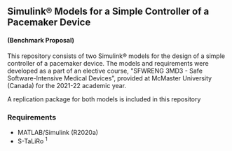 ## Simulink® Models for a Simple Controller of a Pacemaker Device
#### (Benchmark Proposal)

This repository consists of two Simulink® models for the design of a simple controller of a pacemaker device. The models and requirements were developed as a part of an elective course, "SFWRENG 3MD3 - Safe Software-Intensive Medical Devices”, provided at McMaster University (Canada) for the 2021-22 academic year. 

A replication package for both models is included in this repository 

### Requirements 
* MATLAB/Simulink (R2020a) 
* S-TaLiRo <sup>1

<!--
**3MD3/3MD3** is a ✨ _special_ ✨ repository because its `README.md` (this file) appears on your GitHub profile.

Here are some ideas to get you started:

- 🔭 I’m currently working on ...
- 🌱 I’m currently learning ...
- 👯 I’m looking to collaborate on ...
- 🤔 I’m looking for help with ...
- 💬 Ask me about ...
- 📫 How to reach me: ...
- 😄 Pronouns: ...
- ⚡ Fun fact: ...
-->
